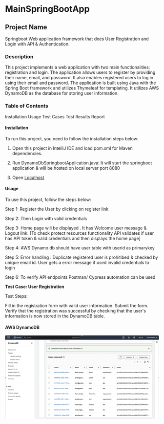 # MainSpringBootApp

## Project Name
Springboot Web application framework that does
User Registration and Login with API & Authentication.

### Description
This project implements a web application with two main functionalities: registration and login. The application allows users to register by providing their name, email, and password. It also enables registered users to log in using their email and password. The application is built using Java with the Spring Boot framework and utilizes Thymeleaf for templating. It utilizes AWS DynamoDB as the database for storing user information.

### Table of Contents
Installation
Usage
Test Cases
Test Results Report


#### Installation
To run this project, you need to follow the installation steps below:

1. Open this project in IntelliJ IDE and load pom.xml for Maven dependencies.

2. Run DynamoDbSpringbootApplication.java:
It will start the springboot application & will be hosted on local server port 8080 

3. Open [Localhost](http://localhost:8080/)


#### Usage
To use this project, follow the steps below:

Step 1: Register the User by clicking on register link

Step 2: Then Login with valid credentials

Step 3: Home page will be displayed . It has Welcome user message & Logout link. [To check protect resources functionality API validates if user has API token & valid credentials and then displays the home page]

Step 4: AWS Dynamo db should have user table with userid as primarykey

Step 5: Error handling : Duplicate registered user is prohitibed & checked by unique email id. User gets a error message if used invalid credentials to login

Step 6: To verify API endpoints Postman/ Cypress automation can be used




**Test Case: User Registration**

Test Steps:

Fill in the registration form with valid user information.
Submit the form.
Verify that the registration was successful by checking that the user's information is now stored in the DynamoDB table.

#### AWS DynamoDB

![AWS DynamoDB](https://github.com/gauripas57/UserMgmSystemCypress/blob/main/Images/AWS%20Dynamodb.png)











